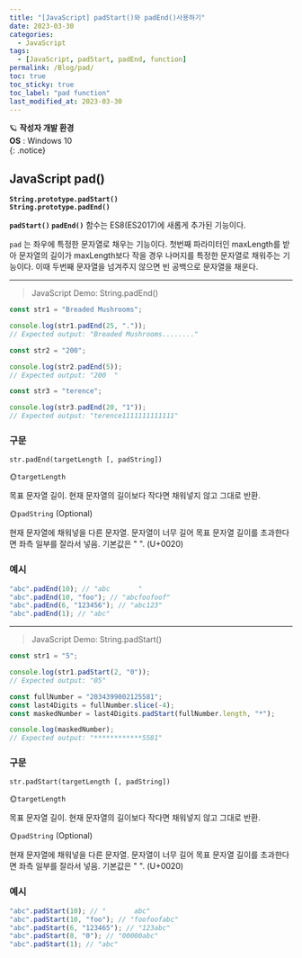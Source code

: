 ```yaml
---
title: "[JavaScript] padStart()와 padEnd()사용하기"
date: 2023-03-30
categories:
  - JavaScript
tags:
  - [JavaScript, padStart, padEnd, function]
permalink: /Blog/pad/
toc: true
toc_sticky: true
toc_label: "pad function"
last_modified_at: 2023-03-30
---
```


🪐 **작성자 개발 환경** <br>
**OS** : Windows 10<br>
{: .notice}

## JavaScript pad()

**`String.prototype.padStart()`** <br/>
**`String.prototype.padEnd()`**

**`padStart()` `padEnd()`** 함수는 ES8(ES2017)에 새롭게 추가된 기능이다.

`pad` 는 좌우에 특정한 문자열로 채우는 기능이다. 첫번째 파라미터인 maxLength를 받아 문자열의 길이가 maxLength보다 작을 경우 나머지를 특정한 문자열로 채워주는 기능이다. 이때 두번째 문자열을 넘겨주지 않으면 빈 공백으로 문자열을 채운다.

---

> JavaScript Demo: String.padEnd()

```js
const str1 = "Breaded Mushrooms";

console.log(str1.padEnd(25, "."));
// Expected output: "Breaded Mushrooms........"

const str2 = "200";

console.log(str2.padEnd(5));
// Expected output: "200  "

const str3 = "terence";

console.log(str3.padEnd(20, "1"));
// Expected output: "terence1111111111111"
```

### 구문

`str.padEnd(targetLength [, padString])`

🌞`targetLength`

목표 문자열 길이. 현재 문자열의 길이보다 작다면 채워넣지 않고 그대로 반환.

🌞`padString` (Optional)

현재 문자열에 채워넣을 다른 문자열. 문자열이 너무 길어 목표 문자열 길이를 초과한다면 좌측 일부를 잘라서 넣음. 기본값은 " ". (U+0020)

### 예시

```js
"abc".padEnd(10); // "abc       "
"abc".padEnd(10, "foo"); // "abcfoofoof"
"abc".padEnd(6, "123456"); // "abc123"
"abc".padEnd(1); // "abc"
```

---

> JavaScript Demo: String.padStart()

```js
const str1 = "5";

console.log(str1.padStart(2, "0"));
// Expected output: "05"

const fullNumber = "2034399002125581";
const last4Digits = fullNumber.slice(-4);
const maskedNumber = last4Digits.padStart(fullNumber.length, "*");

console.log(maskedNumber);
// Expected output: "************5581"
```

### 구문

`str.padStart(targetLength [, padString])`

🌞`targetLength`

목표 문자열 길이. 현재 문자열의 길이보다 작다면 채워넣지 않고 그대로 반환.

🌞`padString` (Optional)

현재 문자열에 채워넣을 다른 문자열. 문자열이 너무 길어 목표 문자열 길이를 초과한다면 좌측 일부를 잘라서 넣음. 기본값은 " ". (U+0020)

### 예시

```js
"abc".padStart(10); // "       abc"
"abc".padStart(10, "foo"); // "foofoofabc"
"abc".padStart(6, "123465"); // "123abc"
"abc".padStart(8, "0"); // "00000abc"
"abc".padStart(1); // "abc"
```
